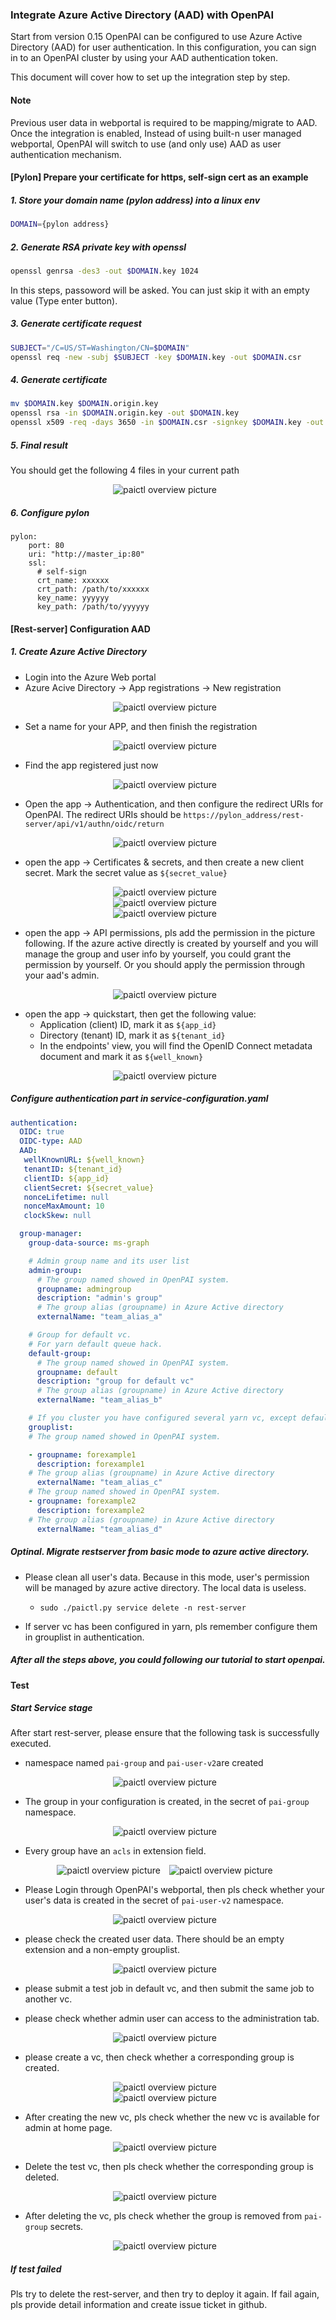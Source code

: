 ### Integrate Azure Active Directory (AAD) with OpenPAI

Start from version 0.15 OpenPAI can be configured to use Azure Active Directory (AAD) for user authentication. In this configuration, you can sign in to an OpenPAI cluster by using your AAD authentication token.

This document will cover how to set up the integration step by step.

#### Note

Previous user data in webportal is required to be mapping/migrate to AAD. Once the integration is enabled, Instead of using built-n user managed webportal, OpenPAI will switch to use (and only use) AAD as user authentication mechanism.

#### [Pylon] Prepare your certificate for https, self-sign cert as an example

##### 1. Store your domain name (pylon address) into a linux env

```bash
DOMAIN={pylon address}
```

##### 2. Generate RSA private key with openssl

```bash
openssl genrsa -des3 -out $DOMAIN.key 1024
```

In this steps, passoword will be asked. You can just skip it with an empty value (Type enter button).

##### 3. Generate certificate request

```bash
SUBJECT="/C=US/ST=Washington/CN=$DOMAIN"
openssl req -new -subj $SUBJECT -key $DOMAIN.key -out $DOMAIN.csr
```

##### 4. Generate certificate

```bash
mv $DOMAIN.key $DOMAIN.origin.key
openssl rsa -in $DOMAIN.origin.key -out $DOMAIN.key
openssl x509 -req -days 3650 -in $DOMAIN.csr -signkey $DOMAIN.key -out $DOMAIN.crt
```

##### 5. Final result

You should get the following 4 files in your current path

<div  align="center">
<img src="image/openssl_result.png" alt="paictl overview picture" style="float: center; margin-right: 10px;" />
</div>

##### 6. Configure pylon

    pylon:
        port: 80
        uri: "http://master_ip:80"
        ssl:
          # self-sign
          crt_name: xxxxxx
          crt_path: /path/to/xxxxxx
          key_name: yyyyyy
          key_path: /path/to/yyyyyy


#### [Rest-server] Configuration AAD

##### 1. Create Azure Active Directory

- Login into the Azure Web portal
- Azure Acive Directory -> App registrations -> New registration

<div  align="center">
<img src="image/path_create_aad.png" alt="paictl overview picture" style="float: center; margin-right: 10px;" />
</div>

- Set a name for your APP, and then finish the registration

<div  align="center">
<img src="image/aad_app_reg.png" alt="paictl overview picture" style="float: center; margin-right: 10px;" />
</div>

- Find the app registered just now

<div  align="center">
<img src="image/aad_registered.png" alt="paictl overview picture" style="float: center; margin-right: 10px;" />
</div>

- Open the app -> Authentication, and then configure the redirect URIs for OpenPAI. The redirect URIs should be ```https://pylon_address/rest-server/api/v1/authn/oidc/return```

<div  align="center">
<img src="image/redirect_uri.png" alt="paictl overview picture" style="float: center; margin-right: 10px;" />
</div>

- open the app -> Certificates & secrets, and then create a new client secret. Mark the secret value as ```${secret_value}```

<div  align="center">
<img src="image/cert_secret.png" alt="paictl overview picture" style="float: center; margin-right: 10px;" />
</div>

<div  align="center">
<img src="image/add_a_client_secret.png" alt="paictl overview picture" style="float: center; margin-right: 10px;" />
</div>

<div  align="center">
<img src="image/secret_value.png" alt="paictl overview picture" style="float: center; margin-right: 10px;" />
</div>

- open the app -> API permissions, pls add the permission in the picture following. If the azure active directly is created by yourself and you will manage the group and user info by yourself, you could grant the permission by yourself. Or you should apply the permission through your aad's admin.

<div  align="center">
<img src="image/api_permissions.png" alt="paictl overview picture" style="float: center; margin-right: 10px;" />
</div>

- open the app -> quickstart, then get the following value:
    - Application (client) ID, mark it as ```${app_id}```
    - Directory (tenant) ID, mark it as ```${tenant_id}```
    - In the endpoints' view, you will find the OpenID Connect metadata document and mark it as ```${well_known}```

<div  align="center">
<img src="image/quick_start.png" alt="paictl overview picture" style="float: center; margin-right: 10px;" />
</div>

##### Configure authentication part in service-configuration.yaml

```yaml
authentication:
  OIDC: true
  OIDC-type: AAD
  AAD:
   wellKnownURL: ${well_known}
   tenantID: ${tenant_id}
   clientID: ${app_id}
   clientSecret: ${secret_value}
   nonceLifetime: null
   nonceMaxAmount: 10
   clockSkew: null

  group-manager:
    group-data-source: ms-graph

    # Admin group name and its user list
    admin-group:
      # The group named showed in OpenPAI system.
      groupname: admingroup
      description: "admin's group"
      # The group alias (groupname) in Azure Active directory
      externalName: "team_alias_a"

    # Group for default vc.
    # For yarn default queue hack.
    default-group:
      # The group named showed in OpenPAI system.
      groupname: default
      description: "group for default vc"
      # The group alias (groupname) in Azure Active directory
      externalName: "team_alias_b"

    # If you cluster you have configured several yarn vc, except default vc (it has been created in the default-group), you should configure group for each vc in the following list
    grouplist:
    # The group named showed in OpenPAI system.

    - groupname: forexample1
      description: forexample1
    # The group alias (groupname) in Azure Active directory
      externalName: "team_alias_c"
    # The group named showed in OpenPAI system.
    - groupname: forexample2
      description: forexample2
    # The group alias (groupname) in Azure Active directory
      externalName: "team_alias_d"
```

##### Optinal. Migrate restserver from basic mode to azure active directory.

- Please clean all user's data. Because in this mode, user's permission will be managed by azure active directory. The local data is useless.
    -     sudo ./paictl.py service delete -n rest-server

- If server vc has been configured in yarn, pls remember configure them in grouplist in authentication.

##### After all the steps above, you could following our tutorial to start openpai.

#### Test

##### Start Service stage

After start rest-server, please ensure that the following task is successfully executed.

- namespace named ```pai-group``` and ```pai-user-v2```are created

<div  align="center">
<img src="image/dashboard-ns.png" alt="paictl overview picture" style="float: center; margin-right: 10px;" />
</div>

- The group in your configuration is created, in the secret of ```pai-group``` namespace.

<div  align="center">
<img src="image/group-created.png" alt="paictl overview picture" style="float: center; margin-right: 10px;" />
</div>

- Every group have an `acls` in extension field.

<div  align="center">
  <img src="image/admin_group_detail.png" alt="paictl overview picture" style="float: center; margin-right: 10px;" /> <img src="image/default_group_detail.png" alt="paictl overview picture" style="float: center; margin-right: 10px;" />
</div>

- Please Login through OpenPAI's webportal, then pls check whether your user's data is created in the secret of ```pai-user-v2``` namespace.

<div  align="center">
<img src="image/user_created.png" alt="paictl overview picture" style="float: center; margin-right: 10px;" />
</div>

- please check the created user data. There should be an empty extension and a non-empty grouplist.

<div  align="center">
<img src="image/user_detail.png" alt="paictl overview picture" style="float: center; margin-right: 10px;" />
</div>

- please submit a test job in default vc, and then submit the same job to another vc.

- please check whether admin user can access to the administration tab.

<div  align="center">
<img src="image/admin_view.png" alt="paictl overview picture" style="float: center; margin-right: 10px;" />
</div>

- please create a vc, then check whether a corresponding group is created.

<div  align="center">
<img src="image/add_vc.png" alt="paictl overview picture" style="float: center; margin-right: 10px;" />
</div>

<div  align="center">
<img src="image/test_group_detail.png" alt="paictl overview picture" style="float: center; margin-right: 10px;" />
</div>

- After creating the new vc, pls check whether the new vc is available for admin at home page.

<div  align="center">
<img src="image/admin_home.png" alt="paictl overview picture" style="float: center; margin-right: 10px;" />
</div>

- Delete the test vc, then pls check whether the corresponding group is deleted.

<div  align="center">
<img src="image/vc_delete.png" alt="paictl overview picture" style="float: center; margin-right: 10px;" />
</div>

- After deleting the vc, pls check whether the group is removed from `pai-group` secrets.

<div  align="center">
<img src="image/group_delete.png" alt="paictl overview picture" style="float: center; margin-right: 10px;" />
</div>

##### If test failed

Pls try to delete the rest-server, and then try to deploy it again. If fail again, pls provide detail information and create issue ticket in github.